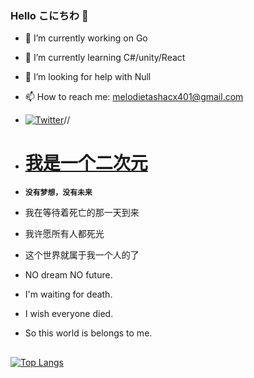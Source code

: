 ### Hello こにちわ 👋





- 🔭 I’m currently working on Go
- 🌱 I’m currently learning C#/unity/React
- 🤔 I’m looking for help with Null
- 📫 How to reach me: melodietashacx401@gmail.com
- [![Twitter](https://img.shields.io/twitter/follow/DrShenYi?style=social)](https://twitter.com/intent/follow?screen_name=DrShenYi)//


- # [ 我是一个二次元](https://zh.m.wikipedia.org/zh-hans/ACG)
- __`没有梦想，没有未来`__<br>
- 我在等待着死亡的那一天到来<br>
- 我许愿所有人都死光<br>
- 这个世界就属于我一个人的了<br>


- NO dream  NO future.<br>
- I'm waiting for death.<br>
- I wish everyone died.<br>
- So this world is belongs to me.
 
##
  
[![Top Langs](https://github-readme-stats.vercel.app/api/top-langs/?username=RazeOP374&layout=compact)](https://github.com/anuraghazra/github-readme-stats)
